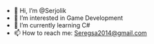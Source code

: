 - 👋 Hi, I’m @Serjolik
- 👀 I’m interested in Game Development
- 🌱 I’m currently learning C#
- 📫 How to reach me: Seregsa2014@gmail.com

<!---
Serjolik/Serjolik is a ✨ special ✨ repository because its `README.md` (this file) appears on your GitHub profile.
You can click the Preview link to take a look at your changes.
--->
